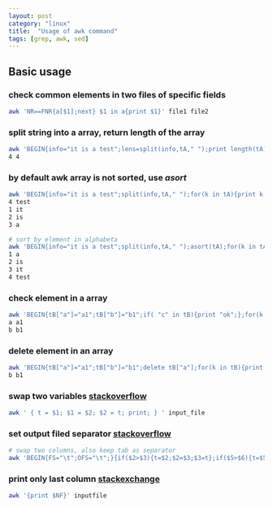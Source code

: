 ```yaml
---
layout: post
category: "linux"
title:  "Usage of awk command"
tags: [grep, awk, sed]
---
```


## Basic usage

### check common elements in two files of specific fields

```bash
awk 'NR==FNR{a[$1];next} $1 in a{print $1}' file1 file2
```

### split string into a array, return length of the array

```bash
awk 'BEGIN{info="it is a test";lens=split(info,tA," ");print length(tA),lens;}'
4 4
```

### by default awk array is not sorted, use *asort*

```bash
awk 'BEGIN{info="it is a test";split(info,tA," ");for(k in tA){print k,tA[k];}}'
4 test
1 it
2 is
3 a

# sort by element in alphabeta
awk 'BEGIN{info="it is a test";split(info,tA," ");asort(tA);for(k in tA){print k,tA[k];}}'
1 a
2 is
3 it
4 test
```

### check element in a array 

```bash
awk 'BEGIN{tB["a"]="a1";tB["b"]="b1";if( "c" in tB){print "ok";};for(k in tB){print k,tB[k];}}' 
a a1
b b1
```

### delete element in an array

```bash
awk 'BEGIN{tB["a"]="a1";tB["b"]="b1";delete tB["a"];for(k in tB){print k,tB[k];}}' 
b b1
```

### swap two variables [stackoverflow](https://stackoverflow.com/questions/11967776/swap-two-columns-awk-sed-python-perl)

```bash
awk ' { t = $1; $1 = $2; $2 = t; print; } ' input_file
```

### set output filed separator [stackoverflow](https://stackoverflow.com/questions/20844666/setting-the-output-field-separator-in-awk)

```bash
# swap two columns, also keep tab as separator
awk 'BEGIN{FS="\t";OFS="\t";}{if($2>$3){t=$2;$2=$3;$3=t};if($5>$6){t=$5;$5=$6;$6=t;};print}' HEK293T.bedpe > HEK293T.sort.bedpe
```

### print only last column [stackexchange](https://unix.stackexchange.com/questions/17064/how-to-print-only-last-column)

```bash
awk '{print $NF}' inputfile
```